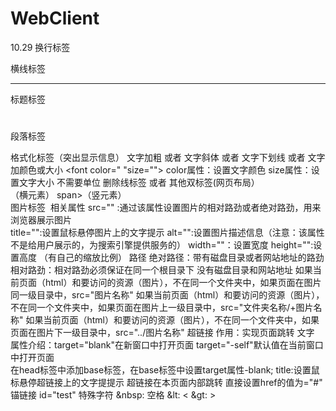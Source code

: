 # WebClient
10.29
换行标签<br/>


横线标签<hr></hr>
标题标签<h1></h1>
段落标签 <p> </p>
格式化标签（突出显示信息）
文字加粗 <strong></strong>或者<b></b>
文字斜体 <em></em>或者<i></i>
文字下划线 <ins></ins> 或者<u></u>
文字加颜色或大小 <font color=" "size=""></font>  color属性：设置文字颜色 size属性：设置文字大小 不需要单位
删除线标签  <del></del>或者<s></s>
其他双标签(网页布局）  <div></div>（横元素）  span></span>（竖元素）   
图片标签 <img> 相关属性  src="" :通过该属性设置图片的相对路劲或者绝对路劲，用来浏览器展示图片  
                       title="":设置鼠标悬停图片上的文字提示
                       alt="":设置图片描述信息（注意：该属性不是给用户展示的，为搜索引擎提供服务的）
                       width=""：设置宽度 height="":设置高度 （有自己的缩放比例）
 路径 
     绝对路径：带有磁盘目录或者网站地址的路劲   
     相对路劲：相对路劲必须保证在同一个根目录下  没有磁盘目录和网站地址
        如果当前页面（html）和要访问的资源（图片），不在同一个文件夹中，如果页面在图片同一级目录中，src="图片名称"
        如果当前页面（html）和要访问的资源（图片），不在同一个文件夹中，如果页面在图片上一级目录中，src="文件夹名称/+图片名称"
        如果当前页面（html）和要访问的资源（图片），不在同一个文件夹中，如果页面在图片下一级目录中，src="../图片名称"
超链接
     作用：实现页面跳转 <a herf="目标页面的路径">文字</a> 
     属性介绍：target="blank"在新窗口中打开页面 
              target="-self"默认值在当前窗口中打开页面  
      在head标签中添加base标签，在base标签中设置target属性-blank;
      title:设置鼠标悬停超链接上的文字提提示
超链接在本页面内部跳转
      直接设置href的值为="#"
      锚链接 id="test"
特殊字符
     &nbsp: 空格
     &lt: <
     &gt: >
     
                     
     
                 
 
